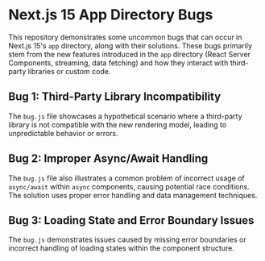 # Next.js 15 App Directory Bugs

This repository demonstrates some uncommon bugs that can occur in Next.js 15's `app` directory, along with their solutions.  These bugs primarily stem from the new features introduced in the `app` directory (React Server Components, streaming, data fetching) and how they interact with third-party libraries or custom code.

## Bug 1: Third-Party Library Incompatibility
The `bug.js` file showcases a hypothetical scenario where a third-party library is not compatible with the new rendering model, leading to unpredictable behavior or errors. 

## Bug 2: Improper Async/Await Handling
The `bug.js` file also illustrates a common problem of incorrect usage of `async/await` within `async` components, causing potential race conditions.  The solution uses proper error handling and data management techniques. 

## Bug 3: Loading State and Error Boundary Issues
The `bug.js` demonstrates issues caused by missing error boundaries or incorrect handling of loading states within the component structure.